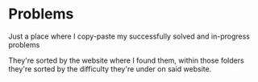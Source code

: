 # Problems
Just a place where I copy-paste my successfully solved and in-progress problems

They're sorted by the website where I found them, within those folders they're sorted by the difficulty they're under on said website.
